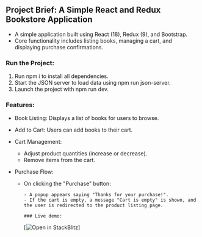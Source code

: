 ## Project Brief: A Simple React and Redux Bookstore Application

- A simple application built using React (18), Redux (9), and Bootstrap.
- Core functionality includes listing books, managing a cart, and displaying purchase confirmations.

### Run the Project:

1. Run npm i to install all dependencies.
2. Start the JSON server to load data using npm run json-server.
3. Launch the project with npm run dev.

### Features:

- Book Listing: Displays a list of books for users to browse.
- Add to Cart: Users can add books to their cart.
- Cart Management:
  - Adjust product quantities (increase or decrease).
  - Remove items from the cart.
- Purchase Flow:

  - On clicking the "Purchase" button:

        - A popup appears saying "Thanks for your purchase!".
        - If the cart is empty, a message "Cart is empty" is shown, and the user is redirected to the product listing page.

        ### Live demo:

    [![Open in StackBlitz](https://stackblitz.com/github/Mahendra789/react-redux-book-store)]
